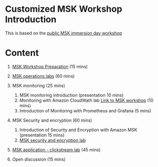 # Customized MSK Workshop Introduction

This is based on the [public MSK immersion day workshop](https://catalog.us-east-1.prod.workshops.aws/workshops/c2b72b6f-666b-4596-b8bc-bafa5dcca741/en-US/overview)

# Content

1. [MSK Workshop Preparation](pre-introduction.md) (15 mins)

2. [MSK operations labs](./msk-operations.md) (60 mins)  
    
3. MSK monitoring (25 mins)
    1. MSK monitoring introduction (presentation 10 mins)    
    2. Monitoring with Amazon CloudWath lab [Link to MSK workshop](https://catalog.us-east-1.prod.workshops.aws/workshops/c2b72b6f-666b-4596-b8bc-bafa5dcca741/en-US/cloudwatchmonitoring/overview) (10 mins)    
    3. Introduction of Monitoring with Prometheus and Grafana (5 mins)   

4. MSK Security and encryption (60 mins)
    1. Introduction of Security and Encryption with Amazon MSK (presentation 15 mins)
    2. [MSK security and encryption lab](./security-encription.md)

5. [MSK application - clickstream lab](./clickstreeam-lab.md) (45 mins)

6. Open discussion (15 mins)